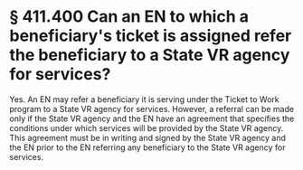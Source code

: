# § 411.400   Can an EN to which a beneficiary's ticket is assigned refer the beneficiary to a State VR agency for services?

Yes. An EN may refer a beneficiary it is serving under the Ticket to Work program to a State VR agency for services. However, a referral can be made only if the State VR agency and the EN have an agreement that specifies the conditions under which services will be provided by the State VR agency. This agreement must be in writing and signed by the State VR agency and the EN prior to the EN referring any beneficiary to the State VR agency for services.




